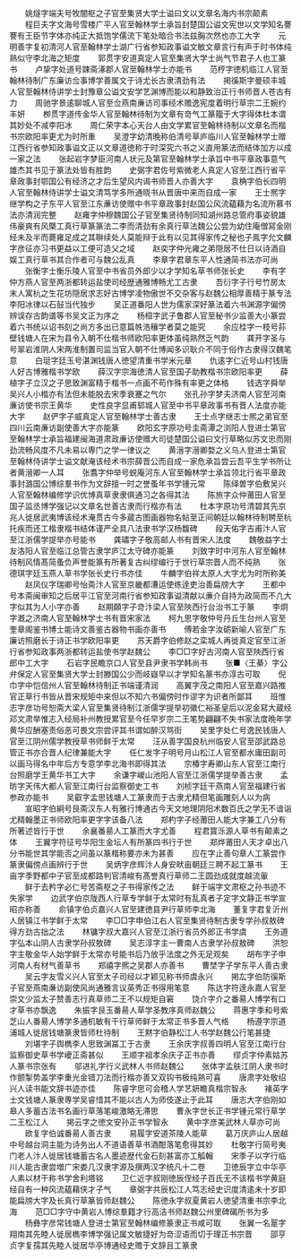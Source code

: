 <!-- { "loadSidebar": true } -->
　　姚燧字端夫号牧闇枢之子官至集贤大学士谥曰文以文章名海内书宗颠素
　　程巨夫字文海号雪楼广平人官至翰林学士承旨封楚国公谥文宪世以文学知名謇謇有王臣节字体亦纯正大抵饱学儒流下笔处暗合书法兹胸次然也亦工大字
　　元明善字复初清河人官至翰林学士湖广行省参知政事谥文敏文章言行有声于时书体纯熟似守李北海之矩度
　　郭贯字安道真定人官至集贤大学士尚气节君子人也工篆书
　　卢挚字处道号踈斋涿郡人官至翰林学士亦能书
　　范梈字徳机临江人官至翰林待制广东廉访佥事博学善属文于诗尤长古隶清劲有法
　　掲徯斯字曼硕丰城人官至翰林侍讲学士封豫章公谥文安学艺渊博而能以和静致治正行书师晋人苍古有力
　　周驰字景逺聊城人官至佥燕南亷访司事经术赡逸宪度着明行草宗二王婉约丰妍
　　栁贯字道传金华人官至翰林待制为文章有竒气工篆籀于大字得体杜本谓其妙处不减李阳冰
　　周仁荣字本心天台人由文学累官至翰林待制以文章名而楷书宗欧阳率更尤为时所重
　　吴澄字幼清晚称伯清号草庐临川人官至翰林学士赠江西行省参知政事谥文正以文章道徳称于时深究六书之义直用篆法而结体加方以成一家之法
　　张起岩字梦臣河南人状元及第官至翰林学士承旨中书平章政事意气雄杰其书见于篆法处皆有胜韵
　　史弼字君佐号紫微老人真定人官至江西行省平章政事封鄂国公有经济之才后生望风内谒书师晋人亦善大字
　　袁桷字伯长四明人官至翰林侍讲学士谥文清笃学多所通晓书从晋唐中来而自成一家
　　王士熈字继学构之子东平人官至江东亷访使赠中书平章政事封赵国公风流藴藉为名流所慕书法亦清润完整
　　赵雍字仲穆魏国公子官至集贤待制同知湖州路总管府事姿貌雄伟豪爽有风槩工真行草篆篆法二李而清劲有余真行草法魏公公尝为幼住庵僧冩金刚经未及半而薨雍足成之其聨续处人莫能辩于此有以见其得家传之秘也子鳯字允文麟字彦征亦习书更益以工便可造父之域
　　赵奕字仲光雍之弟隠居不仕日以诗酒自娱工真行草书其合作者可与魏公乱真
　　李章字君章东平人性通简书法亦可尚
　　张衡字士衡乐陵人官至中书省员外郎少以才学知名草书师张长史
　　李有字仲方燕人官至两浙都转运盐使司经歴通雅博畅尤工古隶
　　吾衍字子行号竹房太末人寓杭之生花坊隠居求志好古博学凌物傲世不交杂客与赵魏公相厚善精于篆专法李阳冰律以石鼔当代独步
　　吴正道番阳人世为儒家深好篆法着六书渊源字偏傍辨误存古韵谱等书吴文正为序之
　　杨桓字武子鲁郡人官至秘书少监善大小篆尝着六书统以诏书刻之尚方多出已意篇帙浩穰学者莫之能究
　　余应桂字一枝号荪壁钱塘人在宋为县令入朝不仕楷书师欧阳率更体虽纯熟然乏气韵
　　龚开字圣与号翠岩淮阴人宋两淮制置司监当官入朝不仕博闻多识耿介不同于俗作古隶得汉魏笔意
　　白珽字廷玉号湛渊钱唐人徳望清重书学米元章
　　仇逺字仁近号山村钱唐人好古博雅楷书学欧
　　薛汉字宗海徳清人官至国子助教楷书宗欧阳率更
　　薛植字子立汉之子思致渊富精于楷书一点画不苟作殊有率更之体格
　　钱选字舜举吴兴人小楷亦有法但未能脱去宋季衰蹇之气尔
　　张孔孙字梦夫济南人官至河南亷访使书宗王黄华
　　史性良字显甫郓城人官至中书平章政事书有晋人法度亦能大字
　　赵俨字子威真定人官至翰林学士善古隶
　　王士点字继志士熈之弟官至四川云南亷访副使善大字亦能篆
　　欧阳玄字原功号圭斋潭之浏阳人登进士第官至翰林学士承旨福建闽海道肃政亷访使赠大司徒楚国公谥曰文行草略似苏文忠而刚劲流畅风度不凡未易以専门之学一律议之
　　黄溍字溍卿婺之义乌人登进士第官至翰林侍讲学士谥文献淹该经术书宗薛晋公而自成一家危承旨尝云吾平生学书所让者黄溍卿一人耳
　　张翥字仲举号蜕庵河东人官至翰林学士承旨领北行省平章政事封潞国公博综羣书作为文辞擅一时之誉蚤年书学锺元常
　　陈绎曽字伯敷吴兴人官至翰林编修学识优博真草隶隶俱通习之各得其法
　　陈旅字众仲莆田人官至国子监丞博学强记以文章名世善古隶而行楷亦有法
　　杜本字原功号清碧其先京兆人徙居武夷博该经术淹贯古今多蔵古图画器物名帖至正间朝廷以翰林待制聘至杭托疾而还工楷隶楷书结体谨严全具八法隶书学汉杨馥碑
　　段天佑字吉甫汴人官至江浙儒学提举亦号能书
　　龚璛字子敬高邮人书有晋宋人法度
　　魏敬益字士友洛阳人官至临江总管古隶学庐江太守碑亦能篆
　　刘致字时中河东人官至翰林待制风情髙简蚤负声誉能篆有所著复古纠缪编行于世行草宗晋人而不纯熟
　　张德琪字廷玉燕人草书学张长史行书亦佳
　　牛麟字伯祥太原人大字尤为时所称美
　　赵凤仪字瑞卿号怡斋汴人官至京畿都漕运使练逹吏治善扁牓大字
　　王都中号本斋闽审知之后居平江官至河南行省参知政事谥清献以亷介自持为政简而不凢大字似其为人小字亦善
　　赵期頥字子竒汴梁人官至陜西行台治书工于篆
　　李炯字漑之济南人官至翰林学士书有晋宋家法
　　柯九思字敬仲号丹丘生台州人官至奎章阁鉴书博士能诗文善鉴古器物书画亦善书
　　傅若金字汝砺新喻人官至广东廉访照磨长于诗正书学欧阳率更
　　苏天爵字伯修赵之栾城人再徙真定官至江浙行省参知政事两浙都转运盐使书学赵魏公
　　李□□字好古河南人官至陜西行省郎中工大字
　　石岩字民瞻京口人官至县尹隶书学韩尚书
　　张■〈王綦〉字公弁保定人官至集贤大学士封滕国公少而岐嶷早以才学知名篆书亦淳古可取
　　倪巾字中恺信州人官至翰林待制正书端谨清润
　　高翼字茂之南阳人官至嘉兴路推官正草行书皆从晋宋规矩中来但以不知六书偏傍时作谬字为识者所鄙耳
　　班惟志字彦功号恕斋大梁人官至集贤待制江浙儒学提举初徽仁裕圣皇后以泥金冩大蔵经邓文肃举惟志入经局补州教授累官至今任早岁宗二王笔势翩翩不失书家法度晩年学黄华应酬塞责俗恶可畏文宗尝评其书谓如醉汉骂街
　　吴里字处仁号逸民钱唐人官至江阴州儒学教授草书师鲜于太常
　　汪从善字国良杭州临安人官至邵武路总管正书亦合晋人纪律兼能大字
　　任仁发字子明号月山松江人官至都水庸田副司以画马得名中年后方专意学李北海书即得其法
　　宗椿字寿卿山东人官至江南行台照磨学王黄华书工大字
　　余谦字嵕山池阳人官至江浙儒学提举善古隶
　　孟昉字天伟大都人官至江南行台监察御史工书
　　刘桢字廷干燕南人官至福建行省参政亦能书
　　吴叡字孟思钱塘人工篆隶而于古隶尤精但笔画雕刻人以为病
　　宣昭字伯絅号艮斋汉东人有雅行博通古今天文地理阴阳术数百氏之学无不谙诣尤精翰墨正书师欧阳率更字字该备八法
　　郑杓字子经莆田人能大字兼工八分有所著述皆行于世
　　余襄番昜人工篆而大字尤善
　　程君寳泺源人草书有颠素之体
　　王翼字符征号华阳生金坛人有所篆四书行于世
　　郑烨莆田人天才卓出八分书能世其学能否之间虽以篆楷称要亦未为甚善
　　应在字止善句章人工篆尝作篆隶偏傍点画辨行于世
　　吴炳字彦辉汴人身安畎亩朝廷三聘不起工篆书
　　王亩字季野都中子官至成都路判官清峻有髙誉真行草师二王圆劲成就度越流軰
　　鲜于去矜字必仁号苦斋枢之子书得家传之法
　　鲜于端字文肃枢之孙书迹不失家学
　　边武字伯京陇西人行草专学鲜于太常时有乱真者子定字文静正书学宣昭亦称善
　　俞镇字伯贞嘉兴人官至建徳县尹行草师李北海
　　董复字君复沂州人居镇江书学鲜于太常
　　李□□字申伯江右人官至集贤待制古隶专学孙叔敖碑得方劲古拙之法
　　林镛字叔大嘉兴人官至江浙行省员外郎正书学虞
　　王务道字弘本山阴人古隶学孙叔敖碑
　　吴志淳字主一曹南人古隶学孙叔敖碑
　　洪恕字主敬金华人始学鲜于太常亦号能书后乃放乎法度之外无足观矣
　　胡布字子申河南人有材气善草书
　　郑禧字熈之吴郡人亦善书
　　曹埜字子学东平人善古隶
　　吴云字友雪义兴人官至太子司经以才颖见称书师虞永兴
　　掲厷字伯防徯斯子官至燕南亷访副使风尚通雅言议英秀正书得用笔意
　　陈达字符逹永嘉人官至崇文少监太子赞善志行真草师二王不以规矩自窘
　　饶介字介之番昜人博学有口才草书亦飘逸
　　朱振字艮玉番昜人草学圣教序真师赵魏公
　　蒋惠字季和号紫芝山人番昜人博学多通机敏有干行草师鲜于太常正书多晋人气格
　　杨遵字宗道浦城人徙居钱塘篆隶皆师杜待制
　　王黙字伯静松江人书学赵魏公行笔甚捷
　　刘堪字子舆檇李人思致渊冨工于古隶
　　王余庆字叔善四明人官至江南行台监察御史草书学巙正斋甚似
　　王顺字祖孝余庆子正书亦善
　　缪贞字仲素姑苏人篆书宗张有
　　邬进礼字行义武林人书师赵魏公
　　张体字孟肤江阴人隶书时作颤掣势盖学李重光金错刀法而行楷亦善又双钩书极纯熟可喜
　　唐肃字处敬绍兴人读书能文辞书迹亦佳
　　陈睿字思可会稽人学艺妍瞻真楷宗智永
　　褚英字士文钱塘人篆隶専学吴睿惜其不能以古人为师伎遂止于此耳
　　唐志大字伯刚如皋人多蓄古法书名画行草落笔峻激略无滞思
　　曹永字世长正书学锺元常行草学二王松江人
　　掲云字之徳文安孙正书学智永
　　黄中字彦美武林人草亦可尚
　　欧复字伯诚番昜人善古隶
　　易履字安道茶陵人能草
　　葛万庆庐山人居越中号越台洞主能为诗务出人不道语善草书酒酣落笔愈得其妙
　　杜敬字行简号夷门老人汴人徙居钱塘蓄古名人墨迹歴代金石刻甚富亦工觚翰
　　宋季子以字行临川人能古隶尝増广宋娄几汉隶字源及撰两汉字统凡十二卷
　　卫徳辰字立中华亭人素以材干称书学舍利塔铭
　　卫仁近字叔刚徳辰侄经子百氏无不该楷书学黄庭经自有一种风流藴藉侠才子气
　　章弼字共辰松江人笃志经史识度清逺未十岁即能扁牓大字及长真行草篆皆师赵魏公
　　陈徳永字叔夏黄岩人徳望清重书宗李北海
　　范□□字守中黄岩人博综羣籍才行高洁书师赵魏公州里碑碣所书为多
　　杨彝字彦常钱塘人登进士第官至翰林编修篆隶正书咸可取
　　张翼一名翨字翔南其先睦人徙居檇李博学强记属文敏捷好为竒涩语而切于理正书宗晋
　　邵亨贞字复孺其先睦人徙居华亭博通经史赡于文辞且工篆隶

